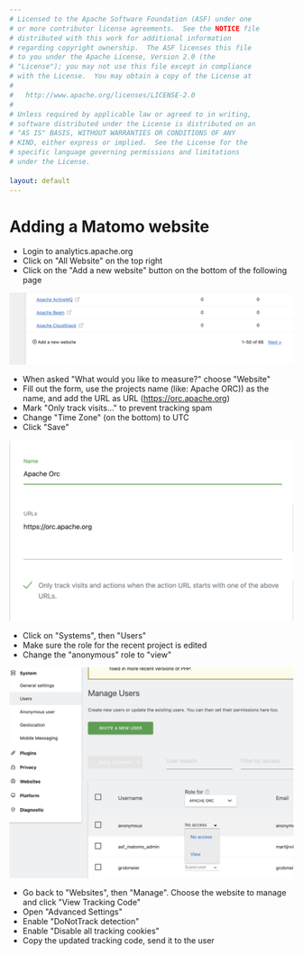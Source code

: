 ```yaml
---
# Licensed to the Apache Software Foundation (ASF) under one
# or more contributor license agreements.  See the NOTICE file
# distributed with this work for additional information
# regarding copyright ownership.  The ASF licenses this file
# to you under the Apache License, Version 2.0 (the
# "License"); you may not use this file except in compliance
# with the License.  You may obtain a copy of the License at
#
#   http://www.apache.org/licenses/LICENSE-2.0
#
# Unless required by applicable law or agreed to in writing,
# software distributed under the License is distributed on an
# "AS IS" BASIS, WITHOUT WARRANTIES OR CONDITIONS OF ANY
# KIND, either express or implied.  See the License for the
# specific language governing permissions and limitations
# under the License.

layout: default
---
```


# Adding a Matomo website

- Login to analytics.apache.org
- Click on "All Website" on the top right
- Click on the "Add a new website" button on the bottom of the following page

![Add a new website](/images/create-matomo-site/add-website.png)

- When asked "What would you like to measure?" choose "Website"
- Fill out the form, use the projects name (like: Apache ORC)) as the name, and add the URL as URL (https://orc.apache.org)
- Mark "Only track visits..." to prevent tracking spam
- Change "Time Zone" (on the bottom) to UTC
- Click "Save"

![Basic settings](/images/create-matomo-site/basic.png)

- Click on "Systems", then "Users"
- Make sure the role for the recent project is edited
- Change the "anonymous" role to "view"

![Permissions](/images/create-matomo-site/permission.png)

- Go back to "Websites", then "Manage". Choose the website to manage and click "View Tracking Code"
- Open "Advanced Settings"
- Enable "DoNotTrack detection"
- Enable "Disable all tracking cookies"
- Copy the updated tracking code, send it to the user

